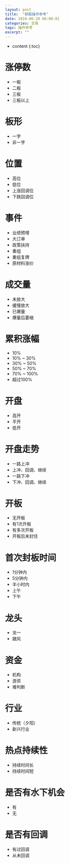 ```yaml
---
layout: post
title:  "妖股操作参考"
date: 2018-06-28 00:00:01
categories: 交易
tags: 操作参考
excerpt: ""
---
```


* content
{:toc}

# 涨停数
* 一板
* 二板
* 三板
* 三板以上


# 板形
* 一字
* 非一字


# 位置
* 高位
* 低位
* 上涨回调位
* 下跌回调位


# 事件
* 业绩预增
* 大订单
* 政策扶持
* 重组
* 重组复牌
* 原材料涨价


# 成交量
* 未放大
* 缓慢放大
* 已爆量
* 爆量后萎缩


# 累积涨幅
* 10%
* 10% ~ 30%
* 30% ~ 50%
* 50% ~ 70%
* 70% ~ 100%
* 超过100%


# 开盘
* 高开
* 平开
* 低开

# 开盘走势
* 一路上冲
* 上冲、回调、继续
* 一路下冲
* 下冲、回调、继续


# 开板
* 无开板
* 有1次开板
* 有多次开板
* 开板后未封住


# 首次封板时间
* 1分钟内
* 5分钟内
* 半小时内
* 上午
* 下午


# 龙头
* 龙一
* 跟风


# 资金
* 机构
* 游资
* 难判断


# 行业
* 传统（夕阳）
* 新兴行业


# 热点持续性
* 持续时间长
* 持续时间短


# 是否有水下机会
* 有
* 无


# 是否有回调
* 有过回调
* 从未回调








